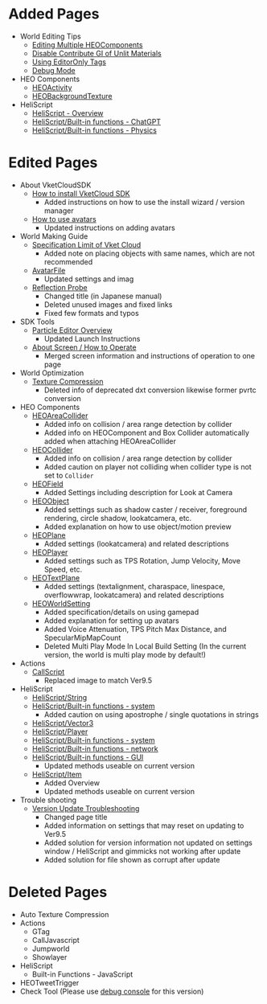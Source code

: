 # Added Pages
-  World Editing Tips
    - [Editing Multiple HEOComponents](https://vrhikky.github.io/VketCloudSDK_Documents/9.5/WorldEditingTips/MultiSelect_HEOComponents.html)
    - [Disable Contribute GI of Unlit Materials](https://vrhikky.github.io/VketCloudSDK_Documents/9.5/WorldEditingTips/DisableContributeGITool.html)
    - [Using EditorOnly Tags](https://vrhikky.github.io/VketCloudSDK_Documents/9.5/WorldEditingTips/EditorOnlyTag.html)
    - [Debug Mode](https://vrhikky.github.io/VketCloudSDK_Documents/9.5/WorldEditingTips/DebugMode.html)
- HEO Components
    - [HEOActivity](https://vrhikky.github.io/VketCloudSDK_Documents/9.5/ja/HEOComponents/HEOActivity.html)
    - [HEOBackgroundTexture](https://vrhikky.github.io/VketCloudSDK_Documents/9.5/HEOComponents/HEOBackgroundTexture.html)
- HeliScript
    - [HeliScript - Overview](https://vrhikky.github.io/VketCloudSDK_Documents/9.5/hs/hs_overview.html)
    - [HeliScript/Built-in functions - ChatGPT](https://vrhikky.github.io/VketCloudSDK_Documents/9.5/hs/hs_system_chatgpt.html)
    - [HeliScript/Built-in functions - Physics](https://vrhikky.github.io/VketCloudSDK_Documents/9.5/hs/hs_system_physics.html)

# Edited Pages
- About VketCloudSDK
    - [How to install VketCloud SDK](https://vrhikky.github.io/VketCloudSDK_Documents/9.5/AboutVketCloudSDK/SetupSDK_external.html)
        - Added instructions on how to use the install wizard / version manager
    - [How to use avatars](https://vrhikky.github.io/VketCloudSDK_Documents/9.5/AboutVketCloudSDK/SetupAvatar.html)
        - Updated instructions on adding avatars
- World Making Guide
    - [Specification Limit of Vket Cloud](https://vrhikky.github.io/VketCloudSDK_Documents/9.5/WorldMakingGuide/UnityGuidelines.html)
        - Added note on placing objects with same names, which are not recommended
    - [AvatarFile](https://vrhikky.github.io/VketCloudSDK_Documents/9.5/WorldMakingGuide/AvatarFile.html)
        - Updated settings and imag
    - [Reflection Probe](https://vrhikky.github.io/VketCloudSDK_Documents/9.5/WorldMakingGuide/ReflectionProbe.html)
        - Changed title (in Japanese manual)
        - Deleted unused images and fixed links
        - Fixed few formats and typos
- SDK Tools
    - [Particle Editor Overview](https://vrhikky.github.io/VketCloudSDK_Documents/9.5/particleeditor/pe_about_particleeditor.html)
        - Updated Launch Instructions
    - [About Screen / How to Operate](https://vrhikky.github.io/VketCloudSDK_Documents/9.5/particleeditor/pe_about_screen.html)
        - Merged screen information and instructions of operation to one page 
- World Optimization
    - [Texture Compression](https://vrhikky.github.io/VketCloudSDK_Documents/9.5/heoexporter/he_TextureCompression.html)
        - Deleted info of deprecated dxt conversion likewise former pvrtc conversion
- HEO Components
    - [HEOAreaCollider](https://vrhikky.github.io/VketCloudSDK_Documents/9.5/HEOComponents/HEOAreacollider.html)
        - Added info on collision / area range detection by collider
        - Added info on HEOComponent and Box Collider automatically added when attaching HEOAreaCollider
    - [HEOCollider](https://vrhikky.github.io/VketCloudSDK_Documents/9.5/HEOComponents/HEOCollider.html)
        - Added info on collision / area range detection by collider
        - Added caution on player not colliding when collider type is not set to `Collider`
    - [HEOField](https://vrhikky.github.io/VketCloudSDK_Documents/9.5/HEOComponents/HEOField.html)
        - Added Settings including description for Look at Camera
    - [HEOObject](https://vrhikky.github.io/VketCloudSDK_Documents/9.5/HEOComponents/HEOObject.html)
        - Added settings such as shadow caster / receiver, foreground rendering, circle shadow, lookatcamera, etc.
        - Added explanation on how to use object/motion preview
    - [HEOPlane](https://vrhikky.github.io/VketCloudSDK_Documents/9.5/HEOComponents/HEOPlane.html)
        - Added settings (lookatcamera) and related descriptions
    - [HEOPlayer](https://vrhikky.github.io/VketCloudSDK_Documents/9.5//HEOComponents/HEOPlayer.html)
        - Added settings such as TPS Rotation, Jump Velocity, Move Speed, etc.
    - [HEOTextPlane](https://vrhikky.github.io/VketCloudSDK_Documents/9.5/HEOComponents/HEOTextPlane.html)
        - Added settings (textalignment, charaspace, linespace, overflowwrap, lookatcamera) and related descriptions
    - [HEOWorldSetting](https://vrhikky.github.io/VketCloudSDK_Documents/9.5/HEOComponents/HEOWorldSetting.html)
        - Added specification/details on using gamepad
        - Added explanation for setting up avatars
        - Added Voice Attenuation, TPS Pitch Max Distance, and SpecularMipMapCount
        - Deleted Multi Play Mode In Local Build Setting (In the current version, the world is multi play mode by default!)
- Actions
    - [CallScript](https://vrhikky.github.io/VketCloudSDK_Documents/9.5/Actions/Programmatic/CallScript.html)
        - Replaced image to match Ver9.5
- HeliScript
    - [HeliScript/String](https://vrhikky.github.io/VketCloudSDK_Documents/9.5/hs/hs_string.html)
    - [HeliScript/Built-in functions - system](https://vrhikky.github.io/VketCloudSDK_Documents/9.5/hs/hs_system_function.html)
        - Added caution on using apostrophe / single quotations in strings
    - [HeliScript/Vector3](https://vrhikky.github.io/VketCloudSDK_Documents/9.5/hs/hs_struct_vector3.html)
    - [HeliScript/Player](https://vrhikky.github.io/VketCloudSDK_Documents/9.5/hs/hs_class_player.html)
    - [HeliScript/Built-in functions - system](https://vrhikky.github.io/VketCloudSDK_Documents/9.5/hs/hs_system_function.html)
    - [HeliScript/Built-in functions - network](https://vrhikky.github.io/VketCloudSDK_Documents/9.5/hs/hs_system_function_net.html)
    - [HeliScript/Built-in functions - GUI](https://vrhikky.github.io/VketCloudSDK_Documents/9.5/hs/hs_system_function_gui.html)
        - Updated methods useable on current version
    - [HeliScript/Item](https://vrhikky.github.io/VketCloudSDK_Documents/9.5/hs/hs_class_item.html)
        - Added Overview
        - Updated methods useable on current version
- Trouble shooting
    - [Version Update Troubleshooting](https://vrhikky.github.io/VketCloudSDK_Documents/9.5/ja/troubleshooting/VersionUpdateTroubleshooting.html)
        - Changed page title
        - Added information on settings that may reset on updating to Ver9.5
        - Added solution for version information not updated on settings window / HeliScript and gimmicks not working after update
        - Added solution for file shown as corrupt after update

# Deleted Pages
- Auto Texture Compression
- Actions
    - GTag
    - CallJavascript
    - Jumpworld
    - Showlayer
- HeliScript
    - Built-in Functions - JavaScript
- HEOTweetTrigger
- Check Tool (Please use [debug console](https://vrhikky.github.io/VketCloudSDK_Documents/9.5/debugconsole/debugconsole.html) for this version)
